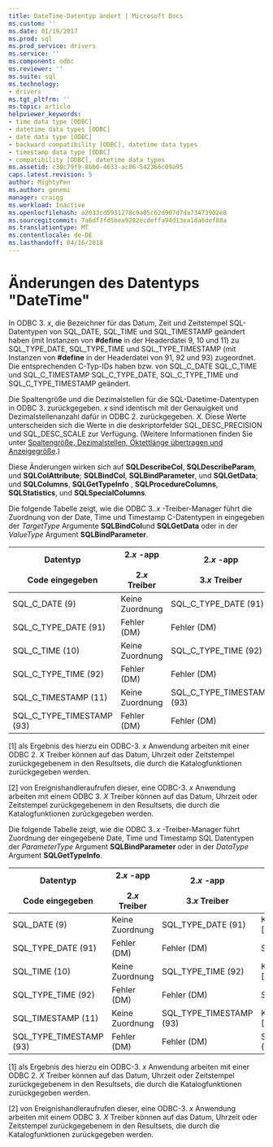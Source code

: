 ```yaml
---
title: DateTime-Datentyp ändert | Microsoft Docs
ms.custom: ''
ms.date: 01/19/2017
ms.prod: sql
ms.prod_service: drivers
ms.service: ''
ms.component: odbc
ms.reviewer: ''
ms.suite: sql
ms.technology:
- drivers
ms.tgt_pltfrm: ''
ms.topic: article
helpviewer_keywords:
- time data type [ODBC]
- datetime data types [ODBC]
- date data type [ODBC]
- backward compatibility [ODBC], datetime data types
- timestamp data type [ODBC]
- compatibility [ODBC], datetime data types
ms.assetid: c38c79f9-8bb0-4633-ac86-542366c09a95
caps.latest.revision: 5
author: MightyPen
ms.author: genemi
manager: craigg
ms.workload: Inactive
ms.openlocfilehash: a2033cd5931278c9a05c62d907d7da73473902e8
ms.sourcegitcommit: 7a6df3fd5bea9282ecdeffa94d13ea1da6def80a
ms.translationtype: MT
ms.contentlocale: de-DE
ms.lasthandoff: 04/16/2018
---
```

# <a name="datetime-data-type-changes"></a>Änderungen des Datentyps "DateTime"
In ODBC 3. *x*, die Bezeichner für das Datum, Zeit und Zeitstempel SQL-Datentypen von SQL_DATE, SQL_TIME und SQL_TIMESTAMP geändert haben (mit Instanzen von **#define** in der Headerdatei 9, 10 und 11) zu SQL_TYPE_DATE, SQL_TYPE_TIME und SQL_TYPE_TIMESTAMP (mit Instanzen von **#define** in der Headerdatei von 91, 92 und 93) zugeordnet. Die entsprechenden C-Typ-IDs haben bzw. von SQL_C_DATE SQL_C_TIME und SQL_C_TIMESTAMP SQL_C_TYPE_DATE, SQL_C_TYPE_TIME und SQL_C_TYPE_TIMESTAMP geändert.  
  
 Die Spaltengröße und die Dezimalstellen für die SQL-Datetime-Datentypen in ODBC 3. zurückgegeben. *x* sind identisch mit der Genauigkeit und Dezimalstellenanzahl dafür in ODBC 2. zurückgegeben. *X*. Diese Werte unterscheiden sich die Werte in die deskriptorfelder SQL_DESC_PRECISION und SQL_DESC_SCALE zur Verfügung. (Weitere Informationen finden Sie unter [Spaltengröße, Dezimalstellen, Oktettlänge übertragen und Anzeigegröße](../../../odbc/reference/appendixes/column-size-decimal-digits-transfer-octet-length-and-display-size.md).)  
  
 Diese Änderungen wirken sich auf **SQLDescribeCol**, **SQLDescribeParam**, und **SQLColAttribute**; **SQLBindCol**, **SQLBindParameter**, und **SQLGetData**; und **SQLColumns**, **SQLGetTypeInfo** , **SQLProcedureColumns**, **SQLStatistics**, und **SQLSpecialColumns**.  
  
 Die folgende Tabelle zeigt, wie die ODBC 3.*.x* -Treiber-Manager führt die Zuordnung von der Date, Time und Timestamp C-Datentypen in eingegeben der *TargetType* Argumente **SQLBindCol**und **SQLGetData** oder in der *ValueType* Argument **SQLBindParameter**.  
  
|Datentyp<br /><br /> Code eingegeben|2.*x* -app<br /><br /> 2.*x* Treiber|2.*x* -app<br /><br /> 3.*x* Treiber|3.*x* -app<br /><br /> 2.*x* Treiber|3.*x* -app<br /><br /> 3.*x* Treiber|  
|--------------------------------|-----------------------------------|-----------------------------------|-----------------------------------|-----------------------------------|  
|SQL_C_DATE (9)|Keine Zuordnung|SQL_C_TYPE_DATE (91)|Keine Zuordnung [1]|SQL_C_TYPE_DATE (91)|  
|SQL_C_TYPE_DATE (91)|Fehler (DM)|Fehler (DM)|SQL_C_DATE (9)|Keine Zuordnung [2]|  
|SQL_C_TIME (10)|Keine Zuordnung|SQL_C_TYPE_TIME (92)|Keine Zuordnung [1]|SQL_C_TYPE_TIME (92)|  
|SQL_C_TYPE_TIME (92)|Fehler (DM)|Fehler (DM)|SQL_C_TIME (10)|Keine Zuordnung [2]|  
|SQL_C_TIMESTAMP (11)|Keine Zuordnung|SQL_C_TYPE_TIMESTAMP (93)|Keine Zuordnung [1]|SQL_C_TYPE_TIMESTAMP (93)|  
|SQL_C_TYPE_TIMESTAMP (93)|Fehler (DM)|Fehler (DM)|SQL_C_TIMESTAMP (11)|Keine Zuordnung [2]|  
  
 [1] als Ergebnis des hierzu ein ODBC-3. *x* Anwendung arbeiten mit einer ODBC 2. *X* Treiber können auf das Datum, Uhrzeit oder Zeitstempel zurückgegebenem in den Resultsets, die durch die Katalogfunktionen zurückgegeben werden.  
  
 [2] von Ereignishandleraufrufen dieser, eine ODBC-3. *x* Anwendung arbeiten mit einem ODBC 3. *X* Treiber können auf das Datum, Uhrzeit oder Zeitstempel zurückgegebenem in den Resultsets, die durch die Katalogfunktionen zurückgegeben werden.  
  
 Die folgende Tabelle zeigt, wie die ODBC 3.*.x* -Treiber-Manager führt Zuordnung der eingegebene Date, Time und Timestamp SQL Datentypen der *ParameterType* Argument **SQLBindParameter**  oder in der *DataType* Argument **SQLGetTypeInfo**.  
  
|Datentyp<br /><br /> Code eingegeben|2.*x* -app<br /><br /> 2.*x* Treiber|2.*x* -app<br /><br /> 3.*x* Treiber|3.*x* -app<br /><br /> 2.*x* Treiber|3.*x* -app<br /><br /> 3.*x* Treiber|  
|--------------------------------|-----------------------------------|-----------------------------------|-----------------------------------|-----------------------------------|  
|SQL_DATE (9)|Keine Zuordnung|SQL_TYPE_DATE (91)|Keine Zuordnung [1]|SQL_TYPE_DATE (91)|  
|SQL_TYPE_DATE (91)|Fehler (DM)|Fehler (DM)|SQL_DATE (9)|Keine Zuordnung [2]|  
|SQL_TIME (10)|Keine Zuordnung|SQL_TYPE_TIME (92)|Keine Zuordnung [1]|SQL_TYPE_TIME (92)|  
|SQL_TYPE_TIME (92)|Fehler (DM)|Fehler (DM)|SQL_TIME (10)|Keine Zuordnung [2]|  
|SQL_TIMESTAMP (11)|Keine Zuordnung|SQL_TYPE_TIMESTAMP (93)|Keine Zuordnung [1]|SQL_TYPE_TIMESTAMP (93)|  
|SQL_TYPE_TIMESTAMP (93)|Fehler (DM)|Fehler (DM)|SQL_TIMESTAMP (11)|Keine Zuordnung [2]|  
  
 [1] als Ergebnis des hierzu ein ODBC-3. *x* Anwendung arbeiten mit einer ODBC 2. *X* Treiber können auf das Datum, Uhrzeit oder Zeitstempel zurückgegebenem in den Resultsets, die durch die Katalogfunktionen zurückgegeben werden.  
  
 [2] von Ereignishandleraufrufen dieser, eine ODBC-3. *x* Anwendung arbeiten mit einem ODBC 3. *X* Treiber können auf das Datum, Uhrzeit oder Zeitstempel zurückgegebenem in den Resultsets, die durch die Katalogfunktionen zurückgegeben werden.
